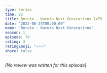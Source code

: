 ```yaml
---
type: series
time: 25
title: Boruto - Naruto Next Generations 1x79
date: "2023-08-24T00:00:00"
name: "Boruto - Naruto Next Generations"
season: 1
episode: 79
rating: 3
ratingEmoji: "⭐️⭐️⭐️"
share: false
---
```


_[No review was written for this episode]_